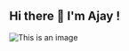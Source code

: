 ## Hi there 👋 I'm Ajay !

![This is an image](https://raw.githubusercontent.com/Gapur/Gapur/main/assets/coding.gif)


